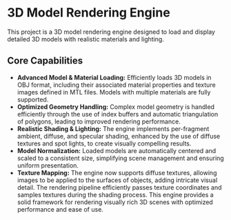 # 3D Model Rendering Engine

This project is a 3D model rendering engine designed to load and display detailed 3D models with realistic materials and lighting.

## Core Capabilities

* **Advanced Model & Material Loading:** Efficiently loads 3D models in OBJ format, including their associated material properties and texture images defined in MTL files. Models with multiple materials are fully supported.
* **Optimized Geometry Handling:** Complex model geometry is handled efficiently through the use of index buffers and automatic triangulation of polygons, leading to improved rendering performance.
* **Realistic Shading & Lighting:** The engine implements per-fragment ambient, diffuse, and specular shading, enhanced by the use of diffuse textures and spot lights, to create visually compelling results.
* **Model Normalization:** Loaded models are automatically centered and scaled to a consistent size, simplifying scene management and ensuring uniform presentation.
* **Texture Mapping:** The engine now supports diffuse textures, allowing images to be applied to the surfaces of objects, adding intricate visual detail. The rendering pipeline efficiently passes texture coordinates and samples textures during the shading process.
This engine provides a solid framework for rendering visually rich 3D scenes with optimized performance and ease of use.
